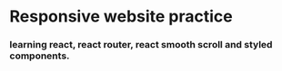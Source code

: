 # Responsive website practice

### learning react, react router, react smooth scroll and styled components.


